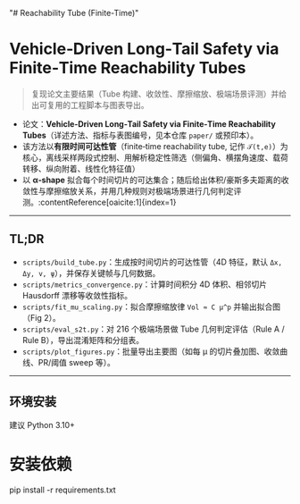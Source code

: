 "# Reachability Tube (Finite-Time)" 
# Vehicle‑Driven Long‑Tail Safety via Finite‑Time Reachability Tubes

> 复现论文主要结果（Tube 构建、收敛性、摩擦缩放、极端场景评测）并给出可复用的工程脚本与图表导出。
- 论文：**Vehicle‑Driven Long‑Tail Safety via Finite‑Time Reachability Tubes**（详述方法、指标与表图编号，见本仓库 `paper/` 或预印本）。
- 该方法以**有限时间可达性管**（finite‑time reachability tube, 记作 `𝒯(t,e)`）为核心，离线采样两段式控制、用解析稳定性筛选（侧偏角、横摆角速度、载荷转移、纵向附着、线性化特征值）
- 以 **α‑shape** 拟合每个时间切片的可达集合；随后给出体积/豪斯多夫距离的收敛性与摩擦缩放关系，并用几种规则对极端场景进行几何判定评测。:contentReference[oaicite:1]{index=1}

---

## TL;DR

- `scripts/build_tube.py`：生成按时间切片的可达性管（4D 特征，默认 `Δx, Δy, v, ψ`），并保存关键帧与几何数据。
- `scripts/metrics_convergence.py`：计算时间积分 4D 体积、相邻切片 Hausdorff 漂移等收敛性指标。
- `scripts/fit_mu_scaling.py`：拟合摩擦缩放律 `Vol ≈ C μ^p` 并输出拟合图（Fig 2）。
- `scripts/eval_s2t.py`：对 216 个极端场景做 Tube 几何判定评估（Rule A / Rule B），导出混淆矩阵和分组表。
- `scripts/plot_figures.py`：批量导出主要图（如每 μ 的切片叠加图、收敛曲线、PR/阈值 sweep 等）。

---

## 环境安装

建议 Python 3.10+

# 安装依赖
pip install -r requirements.txt
